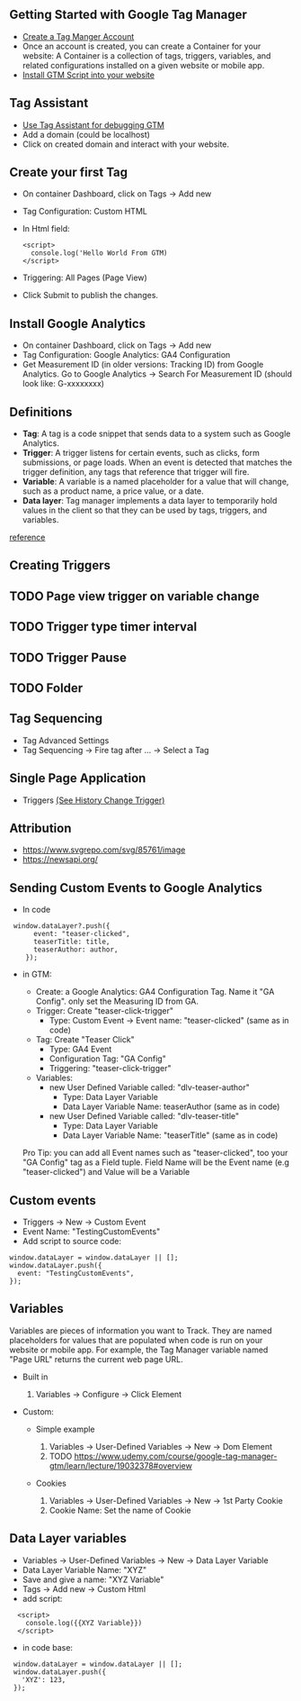 ## Getting Started with Google Tag Manager

- [Create a Tag Manger Account](https://tagmanager.google.com/)
- Once an account is created, you can create a Container for your website:
  A Container is a collection of tags, triggers, variables, and related configurations installed on a given website or mobile app.
- [Install GTM Script into your website](https://developers.google.com/tag-platform/tag-manager/web)

## Tag Assistant

- [Use Tag Assistant for debugging GTM](https://tagassistant.google.com/)
- Add a domain (could be localhost)
- Click on created domain and interact with your website.

## Create your first Tag

- On container Dashboard, click on Tags -> Add new
- Tag Configuration: Custom HTML
- In Html field:

  ```
  <script>
    console.log('Hello World From GTM)
  </script>
  ```

- Triggering: All Pages (Page View)
- Click Submit to publish the changes.

## Install Google Analytics

- On container Dashboard, click on Tags -> Add new
- Tag Configuration: Google Analytics: GA4 Configuration
- Get Measurement ID (in older versions: Tracking ID) from Google Analytics. Go to Google Analytics -> Search For Measurement ID (should look like: G-xxxxxxxx)

## Definitions

- **Tag**: A tag is a code snippet that sends data to a system such as Google Analytics.
- **Trigger**: A trigger listens for certain events, such as clicks, form submissions, or page loads. When an event is detected that matches the trigger definition, any tags that reference that trigger will fire.
- **Variable**: A variable is a named placeholder for a value that will change, such as a product name, a price value, or a date.
- **Data layer**: Tag manager implements a data layer to temporarily hold values in the client so that they can be used by tags, triggers, and variables.

[reference](https://support.google.com/tagmanager/answer/6103657?hl=en#:~:text=Tag%3A%20A%20tag%20is%20code,reference%20that%20trigger%20will%20fire.)

## Creating Triggers



## TODO Page view trigger on variable change

## TODO Trigger type timer interval

## TODO Trigger Pause

## TODO Folder
## Tag Sequencing

- Tag Advanced Settings
- Tag Sequencing -> Fire tag after ... -> Select a Tag


## Single Page Application

- Triggers [(See History Change Trigger)](https://tagmanager.google.com/#/container/accounts/6006715401/containers/66043945/workspaces/7/triggers)

## Attribution

- https://www.svgrepo.com/svg/85761/image
- https://newsapi.org/

## Sending Custom Events to Google Analytics

- In code

```
 window.dataLayer?.push({
      event: "teaser-clicked",
      teaserTitle: title,
      teaserAuthor: author,
    });
```

- in GTM:
  - Create: a Google Analytics: GA4 Configuration Tag. Name it "GA Config". only set the Measuring ID from GA.
  - Trigger: Create "teaser-click-trigger"
    - Type: Custom Event -> Event name: "teaser-clicked" (same as in code)
  - Tag: Create "Teaser Click"
    - Type: GA4 Event
    - Configuration Tag: "GA Config"
    - Triggering: "teaser-click-trigger"
  - Variables:
    - new User Defined Variable called: "dlv-teaser-author"
      - Type: Data Layer Variable
      - Data Layer Variable Name: teaserAuthor (same as in code)
    - new User Defined Variable called: "dlv-teaser-title"
      - Type: Data Layer Variable
      - Data Layer Variable Name: "teaserTitle" (same as in code)

  Pro Tip: you can add all Event names such as "teaser-clicked", too your "GA Config" tag as a Field tuple. Field Name will be the  Event name (e.g "teaser-clicked") and Value will be a Variable 
## Custom events

- Triggers -> New -> Custom Event
- Event Name: "TestingCustomEvents"
- Add script to source code:

```
window.dataLayer = window.dataLayer || [];
window.dataLayer.push({
  event: "TestingCustomEvents",
});
```

## Variables

Variables are pieces of information you want to Track. They are named placeholders for values that are populated when code is run on your website or mobile app. For example, the Tag Manager variable named "Page URL" returns the current web page URL.

- Built in

  1. Variables -> Configure -> Click Element

- Custom:

  - Simple example

    1.  Variables -> User-Defined Variables -> New -> Dom Element
    2.  TODO https://www.udemy.com/course/google-tag-manager-gtm/learn/lecture/19032378#overview

  - Cookies
    1.  Variables -> User-Defined Variables -> New -> 1st Party Cookie
    2.  Cookie Name: Set the name of Cookie

## Data Layer variables

- Variables -> User-Defined Variables -> New -> Data Layer Variable
- Data Layer Variable Name: "XYZ"
- Save and give a name: "XYZ Variable"
- Tags -> Add new -> Custom Html
- add script:

```
  <script>
    console.log({{XYZ Variable}})
  </script>
```

- in code base:

```
 window.dataLayer = window.dataLayer || [];
 window.dataLayer.push({
   'XYZ': 123,
 });
```
